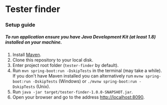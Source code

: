 # Tester finder

### Setup guide

##### To run application ensure you have Java Development Kit (at least 1.8) installed on your machine.

1. Install [Maven](https://maven.apache.org/install.html).
2. Clone this repository to your local disk.
3. Enter project root folder (`tester-finder` by default).
4. Run `mvn spring-boot:run -DskipTests` in the terminal (may take a while). If you don't have Maven installed you can alternatively run `mvnw spring-boot:run -DskipTests` (Windows) or `./mvnw spring-boot:run -DskipTests` (Unix). 
5. Run `java -jar target/tester-finder-1.0.0-SNAPSHOT.jar`.
6. Open your browser and go to the address [http://localhost:8090](http://localhost:8090). 
